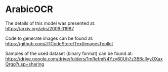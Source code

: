 # ArabicOCR

The details of this model was presented at:
https://arxiv.org/abs/2009.01987

Code to generate images can be found at:
https://github.com/JTCodeStore/TextIimagesToolkit

Samples of the used dataset (binary format) can be found at: https://drive.google.com/drive/folders/1mRefmN4Yzy60Uh7z3B6cllyyOXaxQrgg?usp=sharing
